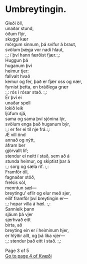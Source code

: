 # Umbreytingin.

Gleði öll,\
unaðar stund,\
óðum flýr,\
skuggi kær\
mörgum sinnum, þá svífur á braut,\
svölum þæga vor nadi hlaut,\
:,: í því hann færðist fjær.:,:\
Huggun þá\
huganum því\
heimur tjer:\
fallvalt hvað\
kemur og fer, það er fjær oss og nær,\
fyrnist þetta, en bráðlega grær\
:,: rós í rósar stað. :,:\
Er því ei\
unaðar spell\
lokið leik\
ljúfum sjá,\
sama og sama því sjónina lýr,\
svölum enga það huganum býr,\
:,: er fer ei til nje frá.:,:\
Æ vill önd\
annað og nýtt,\
áfram ber\
gjörvallt lif;\
stendur ei neitt í stað, sem að á\
stunda heimur, og skiptist þar á\
:,: sorg og sæla rif. :,:\
Framför óll,\
fagnaðar stöð,\
frelsis sól,\
menntun sæl—\
breytingu' eflir og elur með sjer,\
eilif framför því breytingin er—\
:,: hopar villa á hæl. :,:\
Sannleik þann\
sjáum þá vjer\
sjerhvað eitt\
birta, að\
breyting ein er í heiminum hjer,\
er hlýðir allt, og þá líka vjer—\
:,: stendur það eitt í stað. :,:


Page 3 of 5\
[Go to page 4 of Kvæði](https://baekur-online.github.io/magnus-grimsson-online/kvaedi-page-4.html)
